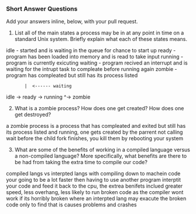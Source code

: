 ### Short Answer Questions

Add your answers inline, below, with your pull request.

1. List all of the main states a process may be in at any point in time on a standard Unix system. Briefly explain what each of these states means.

idle - started and is waiting in the queue for chance to start up
ready - program has been loaded into memory and is read to take input
running - program is currently exicuting
waiting - program recived an interrupt and is waiting for the intrupt task to compleate before running again
zombie - program has compleated but still has its process listed

           |  <------ waiting
idle -> ready -> running ^-> zombie

2. What is a zombie process? How does one get created? How does one get destroyed?

a zombie process is a process that has compleated and exited but still has its 
process listed and running, one gets created by the parrent not calling wait before the child fork finishes, you kill them by rebooting your system

3. What are some of the benefits of working in a compiled language versus a non-compiled language? More specifically, what benefits are there to be had from taking the extra time to compile our code?

compiled langs vs interpted langs
with compiling down to machein code your going to be a lot faster then having to use another program interptit your code and feed it back to the cpu, the extrea benifets inclued greater speed, less overhang, less likely to run broken code as the compiler wont work if its horribly broken where an interpted lang may exacute the broken code only to find that is causes problems and crashes 